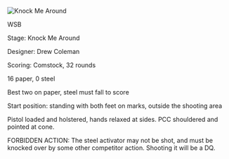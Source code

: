 ![Knock Me Around](https://github.com/bagellord/USPSA-Stages/blob/master/30%2B%20rounds/Knock%20Me%20Around%20-%2032%20Rounds%20-%20Comstock/Knock%20Me%20Around.png)

WSB

Stage: Knock Me Around

Designer: Drew Coleman

Scoring: Comstock, 32 rounds

16 paper, 0 steel

Best two on paper, steel must fall to score

Start position: standing with both feet on marks, outside the shooting area

Pistol loaded and holstered, hands relaxed at sides. PCC shouldered and pointed at cone.

FORBIDDEN ACTION: The steel activator may not be shot, and must be knocked over by some other competitor action. Shooting it will be a DQ.
